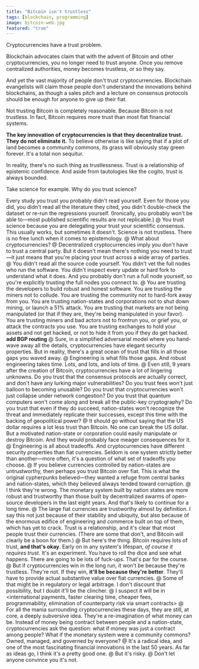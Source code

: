 ```yaml
---
title: "Bitcoin isn't trustless"
tags: [blockchain, programming]
image: bitcoin-web.jpg
featured: "true"
---
```


Cryptocurrencies have a trust problem.

Blockchain advocates claim that with the advent of Bitcoin and other cryptocurrencies, you no longer need to trust anyone. Once you remove centralized authorities, money becomes trustless, or so they say.

And yet the vast majority of people don't trust cryptocurrencies. Blockchain evangelists will claim those people don't understand the innovations behind blockchains, as though a sales pitch and a lecture on consensus protocols should be enough for anyone to give up their fiat.

Not trusting Bitcoin is completely reasonable. Because Bitcoin is not trustless. In fact, Bitcoin requires more trust than most fiat financial systems.

**The key innovation of cryptocurrencies is that they decentralize trust. They do not eliminate it.** To believe otherwise is like saying that if a plot of land becomes a community commons, its grass will obviously stay green forever. It's a total non sequitur.

In reality, there's no such thing as trustlessness. Trust is a relationship of epistemic confidence. And aside from tautologies like the cogito, trust is always bounded.

Take science for example. Why do you trust science?

Every study you trust you probably didn't read yourself. Even for those you did, you didn't read all the literature they cited, you didn't double-check the dataset or re-run the regressions yourself. (Ironically, you probably won't be able to—most published scientific results are not replicable.)
@
You trust science because you are delegating your trust your scientific consensus. This usually works, but sometimes it doesn't. Science is not trustless. There is no free lunch when it comes to epistemology.
@
What about cryptocurrencies?
@
Decentralized cryptocurrencies imply you don't have to trust a central party. But it doesn't mean there's nothing you need to trust—it just means that you're placing your trust across a wide array of parties.
@
You didn't read all the source code yourself. You didn't vet the full nodes who run the software. You didn't inspect every update or hard fork to understand what it does. And you probably don't run a full node yourself, so you're explicitly trusting the full nodes you connect to.
@
You are trusting the developers to build robust and honest software. You are trusting the miners not to collude. You are trusting the community not to hard-fork away from you. You are trusting nation-states and corporations not to shut down mining, or launch a 51% attack. You are trusting that markets are not being manipulated (or that if they are, they're being manipulated in your favor). You are trusting miners and bad actors not to frontrun you, or grief you, or attack the contracts you use. You are trusting exchanges to hold your assets and not get hacked, or not to hide it from you if they do get hacked. **add BGP routing**
@
Sure, in a simplified adversarial model where you hand-wave away all the details, cryptocurrencies have elegant security properties. But in reality, there's a great ocean of trust that fills in all those gaps you waved away.
@
Engineering is what fills those gaps. And robust engineering takes time. Lots, and lots, and lots of time.
@
Even still, 9 years after the creation of Bitcoin, cryptocurrencies have a lot of lingering unknowns. Do you trust that the consensus protocols are actually correct, and don't have any lurking major vulnerabilities? Do you trust fees won't just balloon to becoming unusable? Do you trust that cryptocurrencies won't just collapse under network congestion? Do you trust that quantum computers won't come along and break all the public-key cryptography? Do you trust that even if they do succeed, nation-states won't recognize the threat and immediately replicate their successes, except this time with the backing of geopolitical power?
@
It should go without saying that the US dollar requires a lot less trust than Bitcoin. No one can break the US dollar. But a motivated nation-state or corporation could easily manipulate or destroy Bitcoin. And they would probably face meager consequences for it.
@
Engineering is all about tradeoffs. And cryptocurrencies have different security properties than fiat currencies. Seldom is one system strictly better than another—more often, it's a question of what set of tradeoffs you choose.
@
If you believe currencies controlled by nation-states are untrustworthy, then perhaps you trust Bitcoin over fiat. This is what the original cypherpunks believed—they wanted a refuge from central banks and nation-states, which they believed always tended toward corruption.
@
I think they're wrong. The monetary system built by nation states are more robust and trustworthy than those built by decentralized swarms of open-source developers in the last eight years. And that's likely to continue for a long time.
@
The large fiat currencies are trustworthy almost by definition. I say this not just because of their stability and ubiquity, but also because of the enormous edifice of engineering and commerce built on top of them, which has yet to crack. Trust is a relationship, and it's clear that most people trust their currencies. (There are some that don't, and Bitcoin will clearly be a boon for them.)
@
But here's the thing. Bitcoin requires lots of trust, **and that's okay**. Early on in any system's lifespan, *of course it requires trust*. It's an experiment. You have to roll the dice and see what happens. There are going to be lots of fuck-ups. That's par for the course.
@
But if cryptocurrencies win in the long run, it won't be because they're trustless. They're not. If they win, **it'll be because they're better**. They'll have to provide actual substantive value over fiat currencies.
@
Some of that might be in regulatory or legal arbitrage. I don't discount that possibility, but I doubt it'll be the clincher.
@
I suspect it will be in <international payments, faster clearing time, cheaper fees, programmability, elimination of counterparty risk via smart contracts>
@
For all the mania surrounding cryptocurrencies these days, they are still, at core, a deeply subversive idea. They're a re-imagination of what money can be. Instead of money being contract between people and a nation-state, cryptocurrencies ask the question: what if money was just a contract among people? What if the monetary system were a community commons? Owned, managed, and governed by everyone?
@
It's a radical idea, and one of the most fascinating financial innovations in the last 50 years. As far as ideas go, I think it's a pretty good one.
@
But it's risky.
@
Don't let anyone convince you it's not.
